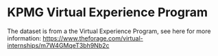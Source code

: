 # KPMG Virtual Experience Program

The dataset is from a the Virtual Experience Program, see here for more information: https://www.theforage.com/virtual-internships/m7W4GMqeT3bh9Nb2c

